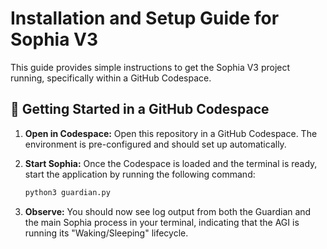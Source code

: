 # Installation and Setup Guide for Sophia V3

This guide provides simple instructions to get the Sophia V3 project running, specifically within a GitHub Codespace.

## 🚀 Getting Started in a GitHub Codespace

1.  **Open in Codespace:** Open this repository in a GitHub Codespace. The environment is pre-configured and should set up automatically.

2.  **Start Sophia:** Once the Codespace is loaded and the terminal is ready, start the application by running the following command:

    ```bash
    python3 guardian.py
    ```

3.  **Observe:** You should now see log output from both the Guardian and the main Sophia process in your terminal, indicating that the AGI is running its "Waking/Sleeping" lifecycle.
